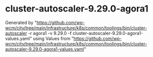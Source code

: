 # cluster-autoscaler-9.29.0-agora1

Generated by "https://github.com/wp-wcm/city/tree/main/infrastructure/k8s/common/toolings/bin/cluster-autoscaler -r agora1 -v 9.29.0 -f cluster-autoscaler-9.29.0-agora1-values.yaml"
using Values from "https://github.com/wp-wcm/city/tree/main/infrastructure/k8s/common/toolings/bin/cluster-autoscaler-9.29.0-agora1-values.yaml"

